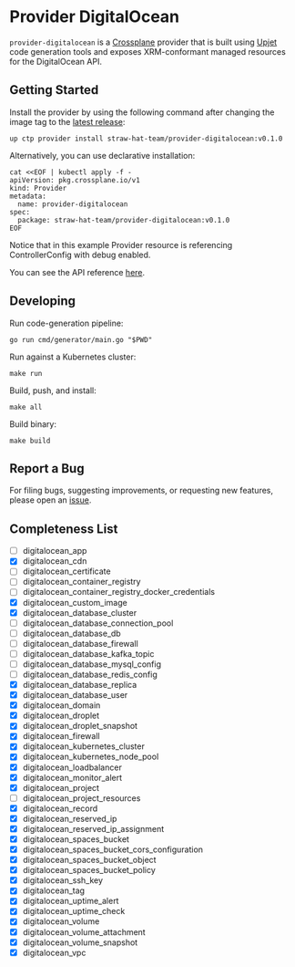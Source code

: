 # Provider DigitalOcean

`provider-digitalocean` is a [Crossplane](https://crossplane.io/) provider that
is built using [Upjet](https://github.com/crossplane/upjet) code
generation tools and exposes XRM-conformant managed resources for the
DigitalOcean API.

## Getting Started

Install the provider by using the following command after changing the image tag
to the [latest release](https://marketplace.upbound.io/providers/straw-hat-team/provider-digitalocean):
```
up ctp provider install straw-hat-team/provider-digitalocean:v0.1.0
```

Alternatively, you can use declarative installation:
```
cat <<EOF | kubectl apply -f -
apiVersion: pkg.crossplane.io/v1
kind: Provider
metadata:
  name: provider-digitalocean
spec:
  package: straw-hat-team/provider-digitalocean:v0.1.0
EOF
```

Notice that in this example Provider resource is referencing ControllerConfig with debug enabled.

You can see the API reference [here](https://doc.crds.dev/github.com/straw-hat-team/provider-digitalocean).

## Developing

Run code-generation pipeline:
```console
go run cmd/generator/main.go "$PWD"
```

Run against a Kubernetes cluster:

```console
make run
```

Build, push, and install:

```console
make all
```

Build binary:

```console
make build
```

## Report a Bug

For filing bugs, suggesting improvements, or requesting new features, please
open an [issue](https://github.com/straw-hat-team/provider-digitalocean/issues).

## Completeness List

- [ ] digitalocean_app
- [x] digitalocean_cdn
- [ ] digitalocean_certificate
- [ ] digitalocean_container_registry
- [ ] digitalocean_container_registry_docker_credentials
- [x] digitalocean_custom_image
- [x] digitalocean_database_cluster
- [ ] digitalocean_database_connection_pool
- [ ] digitalocean_database_db
- [ ] digitalocean_database_firewall
- [ ] digitalocean_database_kafka_topic
- [ ] digitalocean_database_mysql_config
- [ ] digitalocean_database_redis_config
- [x] digitalocean_database_replica
- [x] digitalocean_database_user
- [x] digitalocean_domain
- [x] digitalocean_droplet
- [x] digitalocean_droplet_snapshot
- [x] digitalocean_firewall
- [x] digitalocean_kubernetes_cluster
- [x] digitalocean_kubernetes_node_pool
- [x] digitalocean_loadbalancer
- [x] digitalocean_monitor_alert
- [x] digitalocean_project
- [ ] digitalocean_project_resources
- [x] digitalocean_record
- [x] digitalocean_reserved_ip
- [x] digitalocean_reserved_ip_assignment
- [x] digitalocean_spaces_bucket
- [x] digitalocean_spaces_bucket_cors_configuration
- [x] digitalocean_spaces_bucket_object
- [x] digitalocean_spaces_bucket_policy
- [x] digitalocean_ssh_key
- [x] digitalocean_tag
- [x] digitalocean_uptime_alert
- [x] digitalocean_uptime_check
- [x] digitalocean_volume
- [x] digitalocean_volume_attachment
- [x] digitalocean_volume_snapshot
- [x] digitalocean_vpc
